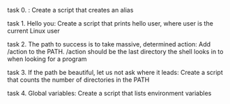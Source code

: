  task 0. <o>: Create a script that creates an alias

 task 1. Hello you: Create a script that prints hello user, where user is the current Linux user

 task 2. The path to success is to take massive, determined action: Add /action to the PATH. /action should be the last directory the shell looks in  to when looking for a program

 task 3. If the path be beautiful, let us not ask where it leads: Create a script that counts the number of directories in the PATH

 task 4. Global variables: Create a script that lists environment variables
